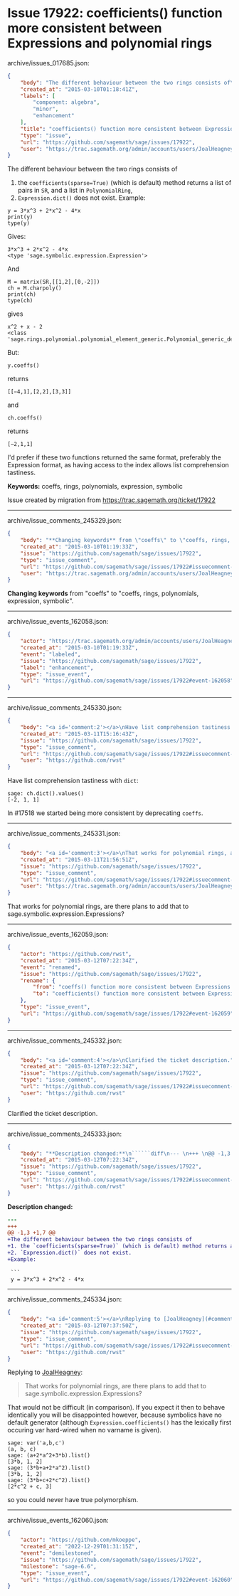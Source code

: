 # Issue 17922: coefficients() function more consistent between Expressions and polynomial rings

archive/issues_017685.json:
```json
{
    "body": "The different behaviour between the two rings consists of\n1. the `coefficients(sparse=True)` (which is default) method returns a list of pairs in `SR`, and a list in `PolynomialRing`,\n2. `Expression.dict()` does not exist.\nExample:\n\n```\ny = 3*x^3 + 2*x^2 - 4*x\nprint(y)\ntype(y)\n```\nGives:\n\n```\n3*x^3 + 2*x^2 - 4*x\n<type 'sage.symbolic.expression.Expression'>\n```\nAnd\n\n```\nM = matrix(SR,[[1,2],[0,-2]])\nch = M.charpoly()\nprint(ch)\ntype(ch)\n```\ngives\n\n```\nx^2 + x - 2\n<class 'sage.rings.polynomial.polynomial_element_generic.Polynomial_generic_dense_field'>\n```\nBut:\n\n```\ny.coeffs()\n```\nreturns\n\n```\n[[\u22124,1],[2,2],[3,3]]\n```\nand\n\n```\nch.coeffs()\n```\nreturns\n\n```\n[\u22122,1,1]\n```\n\nI'd prefer if these two functions returned the same format, preferably the Expression format, as having access to the index allows list comprehension tastiness.\n\n**Keywords:** coeffs, rings, polynomials, expression, symbolic\n\nIssue created by migration from https://trac.sagemath.org/ticket/17922\n\n",
    "created_at": "2015-03-10T01:18:41Z",
    "labels": [
        "component: algebra",
        "minor",
        "enhancement"
    ],
    "title": "coefficients() function more consistent between Expressions and polynomial rings",
    "type": "issue",
    "url": "https://github.com/sagemath/sage/issues/17922",
    "user": "https://trac.sagemath.org/admin/accounts/users/JoalHeagney"
}
```
The different behaviour between the two rings consists of
1. the `coefficients(sparse=True)` (which is default) method returns a list of pairs in `SR`, and a list in `PolynomialRing`,
2. `Expression.dict()` does not exist.
Example:

```
y = 3*x^3 + 2*x^2 - 4*x
print(y)
type(y)
```
Gives:

```
3*x^3 + 2*x^2 - 4*x
<type 'sage.symbolic.expression.Expression'>
```
And

```
M = matrix(SR,[[1,2],[0,-2]])
ch = M.charpoly()
print(ch)
type(ch)
```
gives

```
x^2 + x - 2
<class 'sage.rings.polynomial.polynomial_element_generic.Polynomial_generic_dense_field'>
```
But:

```
y.coeffs()
```
returns

```
[[−4,1],[2,2],[3,3]]
```
and

```
ch.coeffs()
```
returns

```
[−2,1,1]
```

I'd prefer if these two functions returned the same format, preferably the Expression format, as having access to the index allows list comprehension tastiness.

**Keywords:** coeffs, rings, polynomials, expression, symbolic

Issue created by migration from https://trac.sagemath.org/ticket/17922





---

archive/issue_comments_245329.json:
```json
{
    "body": "**Changing keywords** from \"coeffs\" to \"coeffs, rings, polynomials, expression, symbolic\".",
    "created_at": "2015-03-10T01:19:33Z",
    "issue": "https://github.com/sagemath/sage/issues/17922",
    "type": "issue_comment",
    "url": "https://github.com/sagemath/sage/issues/17922#issuecomment-245329",
    "user": "https://trac.sagemath.org/admin/accounts/users/JoalHeagney"
}
```

**Changing keywords** from "coeffs" to "coeffs, rings, polynomials, expression, symbolic".



---

archive/issue_events_162058.json:
```json
{
    "actor": "https://trac.sagemath.org/admin/accounts/users/JoalHeagney",
    "created_at": "2015-03-10T01:19:33Z",
    "event": "labeled",
    "issue": "https://github.com/sagemath/sage/issues/17922",
    "label": "enhancement",
    "type": "issue_event",
    "url": "https://github.com/sagemath/sage/issues/17922#event-162058"
}
```



---

archive/issue_comments_245330.json:
```json
{
    "body": "<a id='comment:2'></a>\nHave list comprehension tastiness with `dict`:\n\n```\nsage: ch.dict().values()\n[-2, 1, 1]\n```\nIn #17518 we started being more consistent by deprecating `coeffs`.",
    "created_at": "2015-03-11T15:16:43Z",
    "issue": "https://github.com/sagemath/sage/issues/17922",
    "type": "issue_comment",
    "url": "https://github.com/sagemath/sage/issues/17922#issuecomment-245330",
    "user": "https://github.com/rwst"
}
```

<a id='comment:2'></a>
Have list comprehension tastiness with `dict`:

```
sage: ch.dict().values()
[-2, 1, 1]
```
In #17518 we started being more consistent by deprecating `coeffs`.



---

archive/issue_comments_245331.json:
```json
{
    "body": "<a id='comment:3'></a>\nThat works for polynomial rings, are there plans to add that to sage.symbolic.expression.Expressions?",
    "created_at": "2015-03-11T21:56:51Z",
    "issue": "https://github.com/sagemath/sage/issues/17922",
    "type": "issue_comment",
    "url": "https://github.com/sagemath/sage/issues/17922#issuecomment-245331",
    "user": "https://trac.sagemath.org/admin/accounts/users/JoalHeagney"
}
```

<a id='comment:3'></a>
That works for polynomial rings, are there plans to add that to sage.symbolic.expression.Expressions?



---

archive/issue_events_162059.json:
```json
{
    "actor": "https://github.com/rwst",
    "created_at": "2015-03-12T07:22:34Z",
    "event": "renamed",
    "issue": "https://github.com/sagemath/sage/issues/17922",
    "rename": {
        "from": "coeffs() function more consistent between Expressions and polynomial rings",
        "to": "coefficients() function more consistent between Expressions and polynomial rings"
    },
    "type": "issue_event",
    "url": "https://github.com/sagemath/sage/issues/17922#event-162059"
}
```



---

archive/issue_comments_245332.json:
```json
{
    "body": "<a id='comment:4'></a>\nClarified the ticket description.",
    "created_at": "2015-03-12T07:22:34Z",
    "issue": "https://github.com/sagemath/sage/issues/17922",
    "type": "issue_comment",
    "url": "https://github.com/sagemath/sage/issues/17922#issuecomment-245332",
    "user": "https://github.com/rwst"
}
```

<a id='comment:4'></a>
Clarified the ticket description.



---

archive/issue_comments_245333.json:
```json
{
    "body": "**Description changed:**\n``````diff\n--- \n+++ \n@@ -1,3 +1,7 @@\n+The different behaviour between the two rings consists of\n+1. the `coefficients(sparse=True)` (which is default) method returns a list of pairs in `SR`, and a list in `PolynomialRing`,\n+2. `Expression.dict()` does not exist.\n+Example:\n \n ```\n y = 3*x^3 + 2*x^2 - 4*x\n``````\n",
    "created_at": "2015-03-12T07:22:34Z",
    "issue": "https://github.com/sagemath/sage/issues/17922",
    "type": "issue_comment",
    "url": "https://github.com/sagemath/sage/issues/17922#issuecomment-245333",
    "user": "https://github.com/rwst"
}
```

**Description changed:**
``````diff
--- 
+++ 
@@ -1,3 +1,7 @@
+The different behaviour between the two rings consists of
+1. the `coefficients(sparse=True)` (which is default) method returns a list of pairs in `SR`, and a list in `PolynomialRing`,
+2. `Expression.dict()` does not exist.
+Example:
 
 ```
 y = 3*x^3 + 2*x^2 - 4*x
``````




---

archive/issue_comments_245334.json:
```json
{
    "body": "<a id='comment:5'></a>\nReplying to [JoalHeagney](#comment%3A3):\n> That works for polynomial rings, are there plans to add that to sage.symbolic.expression.Expressions?\n\nThat would not be difficult (in comparison). If you expect it then to behave identically you will be disappointed however, because symbolics have no default generator (although `Expression.coefficients()` has the lexically first occuring var hard-wired when no varname is given).\n\n```\nsage: var('a,b,c')\n(a, b, c)\nsage: (a+2*a^2+3*b).list()\n[3*b, 1, 2]\nsage: (3*b+a+2*a^2).list()\n[3*b, 1, 2]\nsage: (3*b+c+2*c^2).list()\n[2*c^2 + c, 3]\n```\nso you could never have true polymorphism.",
    "created_at": "2015-03-12T07:37:50Z",
    "issue": "https://github.com/sagemath/sage/issues/17922",
    "type": "issue_comment",
    "url": "https://github.com/sagemath/sage/issues/17922#issuecomment-245334",
    "user": "https://github.com/rwst"
}
```

<a id='comment:5'></a>
Replying to [JoalHeagney](#comment%3A3):
> That works for polynomial rings, are there plans to add that to sage.symbolic.expression.Expressions?

That would not be difficult (in comparison). If you expect it then to behave identically you will be disappointed however, because symbolics have no default generator (although `Expression.coefficients()` has the lexically first occuring var hard-wired when no varname is given).

```
sage: var('a,b,c')
(a, b, c)
sage: (a+2*a^2+3*b).list()
[3*b, 1, 2]
sage: (3*b+a+2*a^2).list()
[3*b, 1, 2]
sage: (3*b+c+2*c^2).list()
[2*c^2 + c, 3]
```
so you could never have true polymorphism.



---

archive/issue_events_162060.json:
```json
{
    "actor": "https://github.com/mkoeppe",
    "created_at": "2022-12-29T01:31:15Z",
    "event": "demilestoned",
    "issue": "https://github.com/sagemath/sage/issues/17922",
    "milestone": "sage-6.6",
    "type": "issue_event",
    "url": "https://github.com/sagemath/sage/issues/17922#event-162060"
}
```
